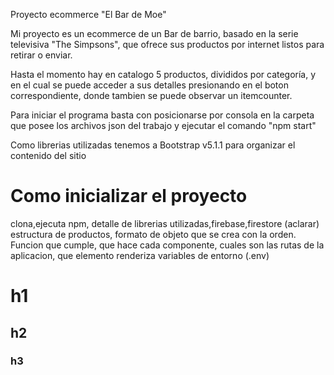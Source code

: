 Proyecto ecommerce "El Bar de Moe"

Mi proyecto es un ecommerce de un Bar de barrio, basado en la serie televisiva "The Simpsons", que ofrece sus productos por internet listos para retirar o enviar.

Hasta el momento hay en catalogo 5 productos, divididos por categoría, y en el cual se puede acceder a sus detalles presionando en el boton correspondiente, donde tambien se puede observar un itemcounter.

Para iniciar el programa basta con posicionarse por consola en la carpeta que posee los archivos json del trabajo y ejecutar el comando "npm start"

Como librerias utilizadas tenemos a Bootstrap v5.1.1 para organizar el contenido del sitio

# Como inicializar el proyecto
clona,ejecuta npm, detalle de librerias utilizadas,firebase,firestore (aclarar) estructura de productos, formato de objeto que se crea con la orden.
Funcion que cumple, que hace cada componente, cuales son las rutas de la aplicacion, que elemento renderiza
variables de entorno (.env)

# h1
## h2
### h3